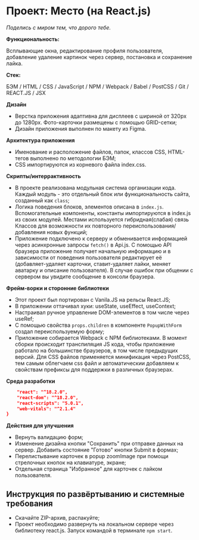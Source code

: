 # Проект: Место (на React.js)
*Поделись с миром тем, что дорого тебе.*

**Функциональность:**

Всплывающие окна, редактирование профиля пользователя, добавление удаление картинок через сервер, постановка и сохранение лайка.

**Стек:**

БЭМ / HTML / CSS / JavaScript / NPM / Webpack / Babel / PostCSS / Git / REACT.JS / JSX

**Дизайн**
* Верстка приложения адаптивна для дисплеев с шириной от 320px до 1280px. Фото-карточки размещены с помощью GRID-сетки;
* Дизайн приложения выполнен по макету из Figma.

**Архитектура приложения**
* Именование и расположение файлов, папок, классов CSS, HTML-тегов выполнено по методологии БЭМ;
* CSS импортируются из корневого файла index.css.

**Скрипты/интеррактивность**
* В проекте реализована модульная система организации кода. Каждый модуль - это отдельный блок или функциональность сайта, созданный как `class`;
* Логика поведения блоков, элементов описана в `index.js`. Вспомогательные компоненты, константы импортируются в index.js из своих модулей. Местами используется гибридная(слабая) связь Классов для возможности их повторного переиспользования/добавления новых функций;
* Приложение подключено к серверу и обменивается информацией через асинхронные запросы `fetch()` в Api.js. C помощью API браузера приложение получает начальную информацию и в зависимости от поведения пользователя редактирует её (добавляет-удаляет карточки, ставит-удаляет лайки, меняет аватарку и описание пользователя). В случае ошибок при общении с сервером вы увидите сообщение в консоли браузера.

**Фрейм-ворки и сторонние библиотеки**
* Этот проект был портирован с Vanila.JS на рельсы React.JS;
* В приложении оттачивал хуки: useState, useEffect, useContext; 
* Настраивал ручное управление DOM-элементов в том числе через useRef;
* С помощью свойства `props.children` в компоненте `PopupWithForm` создал переиспользуемую форму;
* Приложение собирается Webpack с NPM библиотеками. В момент сборки происходит транспиляция JS кода, чтобы приложение работало на большинстве браузеров, в том числе предыдущих версий. Для CSS файлов применяется минификация через PostCSS, тем самым облегчаем css файл и автоматическии добавляем к свойствам префиксы для поддержки в различных браузерах.

**Среда разработки**
```json
    "react": "^18.2.0",
    "react-dom": "^18.2.0",
    "react-scripts": "5.0.1",
    "web-vitals": "^2.1.4"
}
```
**Действия для улучшения**
* Вернуть валидацию форм; 
* Изменение дизайна кнопки "Сохранить" при отправке данных на сервер. Добавить состояние "Готово" кнопки Submit в формах;
* Перелистывание карточек в popup zoomImage при помощи стрелочных кнопок на клавиатуре, экране;
* Отдельная страница "Избранное" для карточек с лайком пользователя.

## Инструкция по развёртыванию и системные требования
* Скачайте ZIP-архив, распакуйте;
* Проект необходимо развернуть на локальном сервере через библиотеку react.js. Запуск командой в терминале `npm start`.



